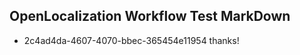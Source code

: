 ## OpenLocalization Workflow Test MarkDown
* 2c4ad4da-4607-4070-bbec-365454e11954 thanks!

<!--HONumber=Aug16_HO3-->



